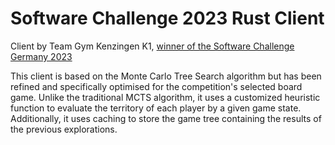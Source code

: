 # Software Challenge 2023 Rust Client

Client by Team Gym Kenzingen K1, [winner of the Software Challenge Germany 2023](https://contest.software-challenge.de/seasons/2023/contests/142/finale)

This client is based on the Monte Carlo Tree Search algorithm but has been refined and specifically optimised for the competition's selected board game. Unlike the traditional MCTS algorithm, it uses a customized heuristic function to evaluate the territory of each player by a given game state. Additionally, it uses caching to store the game tree containing the results of the previous explorations.